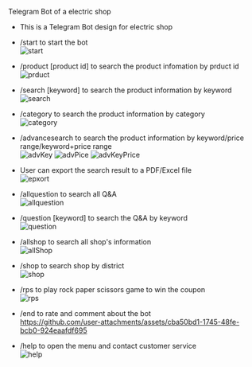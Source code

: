 Telegram Bot of a electric shop

* This is a Telegram Bot design for electric shop
*  /start to start the bot<br>
![start](https://github.com/Danwwwww/TgBot/blob/main/video/start.gif) 

*  /product [product id] to search the product infomation by prduct id<br>
![prduct](https://github.com/Danwwwww/TgBot/blob/main/video/product.gif) 

* /search [keyword] to search the product information by keyword<br>
![search](https://github.com/Danwwwww/TgBot/blob/main/video/search.gif)

* /category to search the product information by category<br>
![category](https://github.com/Danwwwww/TgBot/blob/main/video/category.gif)

* /advancesearch to search the product information by keyword/price range/keyword+price range<br>
![advKey](https://github.com/Danwwwww/TgBot/blob/main/video/advKey.gif)
![advPice](https://github.com/Danwwwww/TgBot/blob/main/video/advPrice.gif)
![advKeyPrice](https://github.com/Danwwwww/TgBot/blob/main/video/advKey%2BPrice.gif)

* User can export the search result to a PDF/Excel file <br>
![epxort](https://github.com/Danwwwww/TgBot/blob/main/video/pdf.gif)

* /allquestion to search all Q&A<br>
![allquestion](https://github.com/Danwwwww/TgBot/blob/main/video/allQuestion'.gif)

* /question [keyword] to search the Q&A by keyword<br>
![question](https://github.com/Danwwwww/TgBot/blob/main/video/question.gif)

* /allshop to search all shop's information <br>
![allShop](https://github.com/Danwwwww/TgBot/blob/main/video/shop.gif)

* /shop to search shop by district<br>
![shop](https://github.com/Danwwwww/TgBot/blob/main/video/shop.gif)

* /rps to play rock paper scissors game to win the coupon<br>
![rps](https://github.com/Danwwwww/TgBot/blob/main/video/rps.gif)

* /end to rate and comment about the bot<br>
https://github.com/user-attachments/assets/cba50bd1-1745-48fe-bcb0-924eaafdf695

* /help to open the menu and contact customer service<br>
![help](https://github.com/Danwwwww/TgBot/blob/main/video/help.gif)

